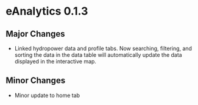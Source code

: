 # eAnalytics 0.1.3

## Major Changes

* Linked hydropower data and profile tabs. Now searching, filtering, and sorting the data in the data table will automatically update the data displayed in the interactive map. 

## Minor Changes

* Minor update to home tab
